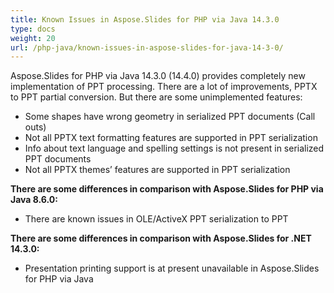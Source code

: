 ```yaml
---
title: Known Issues in Aspose.Slides for PHP via Java 14.3.0
type: docs
weight: 20
url: /php-java/known-issues-in-aspose-slides-for-java-14-3-0/
---
```


Aspose.Slides for PHP via Java 14.3.0 (14.4.0) provides completely new implementation of PPT processing. There are a lot of improvements, PPTX to PPT partial conversion. But there are some unimplemented features:

- Some shapes have wrong geometry in serialized PPT documents (Call outs)
- Not all PPTX text formatting features are supported in PPT serialization
- Info about text language and spelling settings is not present in serialized PPT documents
- Not all PPTX themes’ features are supported in PPT serialization

**There are some differences in comparison with Aspose.Slides for PHP via Java 8.6.0:**

- There are known issues in OLE/ActiveX PPT serialization to PPT

**There are some differences in comparison with Aspose.Slides for .NET 14.3.0:**

- Presentation printing support is at present unavailable in Aspose.Slides for PHP via Java
